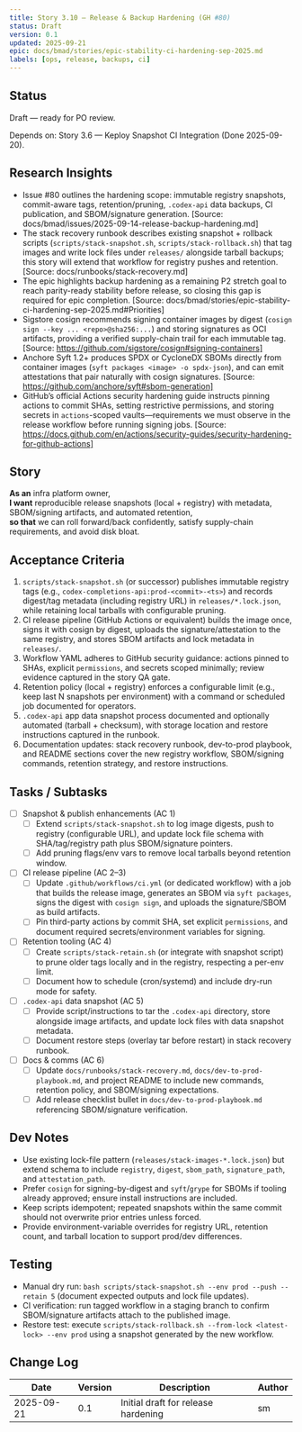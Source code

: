 ```yaml
---
title: Story 3.10 — Release & Backup Hardening (GH #80)
status: Draft
version: 0.1
updated: 2025-09-21
epic: docs/bmad/stories/epic-stability-ci-hardening-sep-2025.md
labels: [ops, release, backups, ci]
---
```


## Status

Draft — ready for PO review.

Depends on: Story 3.6 — Keploy Snapshot CI Integration (Done 2025-09-20).

## Research Insights

- Issue #80 outlines the hardening scope: immutable registry snapshots, commit-aware tags, retention/pruning, `.codex-api` data backups, CI publication, and SBOM/signature generation. [Source: docs/bmad/issues/2025-09-14-release-backup-hardening.md]
- The stack recovery runbook describes existing snapshot + rollback scripts (`scripts/stack-snapshot.sh`, `scripts/stack-rollback.sh`) that tag images and write lock files under `releases/` alongside tarball backups; this story will extend that workflow for registry pushes and retention. [Source: docs/runbooks/stack-recovery.md]
- The epic highlights backup hardening as a remaining P2 stretch goal to reach parity-ready stability before release, so closing this gap is required for epic completion. [Source: docs/bmad/stories/epic-stability-ci-hardening-sep-2025.md#Priorities]
- Sigstore cosign recommends signing container images by digest (`cosign sign --key ... <repo>@sha256:...`) and storing signatures as OCI artifacts, providing a verified supply-chain trail for each immutable tag. [Source: https://github.com/sigstore/cosign#signing-containers]
- Anchore Syft 1.2+ produces SPDX or CycloneDX SBOMs directly from container images (`syft packages <image> -o spdx-json`), and can emit attestations that pair naturally with cosign signatures. [Source: https://github.com/anchore/syft#sbom-generation]
- GitHub’s official Actions security hardening guide instructs pinning actions to commit SHAs, setting restrictive permissions, and storing secrets in `actions`-scoped vaults—requirements we must observe in the release workflow before running signing jobs. [Source: https://docs.github.com/en/actions/security-guides/security-hardening-for-github-actions]

## Story

**As an** infra platform owner,  
**I want** reproducible release snapshots (local + registry) with metadata, SBOM/signing artifacts, and automated retention,  
**so that** we can roll forward/back confidently, satisfy supply-chain requirements, and avoid disk bloat.

## Acceptance Criteria

1. `scripts/stack-snapshot.sh` (or successor) publishes immutable registry tags (e.g., `codex-completions-api:prod-<commit>-<ts>`) and records digest/tag metadata (including registry URL) in `releases/*.lock.json`, while retaining local tarballs with configurable pruning.
2. CI release pipeline (GitHub Actions or equivalent) builds the image once, signs it with cosign by digest, uploads the signature/attestation to the same registry, and stores SBOM artifacts and lock metadata in `releases/`.
3. Workflow YAML adheres to GitHub security guidance: actions pinned to SHAs, explicit `permissions`, and secrets scoped minimally; review evidence captured in the story QA gate.
4. Retention policy (local + registry) enforces a configurable limit (e.g., keep last N snapshots per environment) with a command or scheduled job documented for operators.
5. `.codex-api` app data snapshot process documented and optionally automated (tarball + checksum), with storage location and restore instructions captured in the runbook.
6. Documentation updates: stack recovery runbook, dev-to-prod playbook, and README sections cover the new registry workflow, SBOM/signing commands, retention strategy, and restore instructions.

## Tasks / Subtasks

- [ ] Snapshot & publish enhancements (AC 1)
  - [ ] Extend `scripts/stack-snapshot.sh` to log image digests, push to registry (configurable URL), and update lock file schema with SHA/tag/registry path plus SBOM/signature pointers.
  - [ ] Add pruning flags/env vars to remove local tarballs beyond retention window.
- [ ] CI release pipeline (AC 2–3)
  - [ ] Update `.github/workflows/ci.yml` (or dedicated workflow) with a job that builds the release image, generates an SBOM via `syft packages`, signs the digest with `cosign sign`, and uploads the signature/SBOM as build artifacts.
  - [ ] Pin third-party actions by commit SHA, set explicit `permissions`, and document required secrets/environment variables for signing.
- [ ] Retention tooling (AC 4)
  - [ ] Create `scripts/stack-retain.sh` (or integrate with snapshot script) to prune older tags locally and in the registry, respecting a per-env limit.
  - [ ] Document how to schedule (cron/systemd) and include dry-run mode for safety.
- [ ] `.codex-api` data snapshot (AC 5)
  - [ ] Provide script/instructions to tar the `.codex-api` directory, store alongside image artifacts, and update lock files with data snapshot metadata.
  - [ ] Document restore steps (overlay tar before restart) in stack recovery runbook.
- [ ] Docs & comms (AC 6)
  - [ ] Update `docs/runbooks/stack-recovery.md`, `docs/dev-to-prod-playbook.md`, and project README to include new commands, retention policy, and SBOM/signing expectations.
  - [ ] Add release checklist bullet in `docs/dev-to-prod-playbook.md` referencing SBOM/signature verification.

## Dev Notes

- Use existing lock-file pattern (`releases/stack-images-*.lock.json`) but extend schema to include `registry`, `digest`, `sbom_path`, `signature_path`, and `attestation_path`.
- Prefer `cosign` for signing-by-digest and `syft`/`grype` for SBOMs if tooling already approved; ensure install instructions are included.
- Keep scripts idempotent; repeated snapshots within the same commit should not overwrite prior entries unless forced.
- Provide environment-variable overrides for registry URL, retention count, and tarball location to support prod/dev differences.

## Testing

- Manual dry run: `bash scripts/stack-snapshot.sh --env prod --push --retain 5` (document expected outputs and lock file updates).
- CI verification: run tagged workflow in a staging branch to confirm SBOM/signature artifacts attach to the published image.
- Restore test: execute `scripts/stack-rollback.sh --from-lock <latest-lock> --env prod` using a snapshot generated by the new workflow.

## Change Log

| Date       | Version | Description                         | Author |
| ---------- | ------- | ----------------------------------- | ------ |
| 2025-09-21 | 0.1     | Initial draft for release hardening | sm     |
